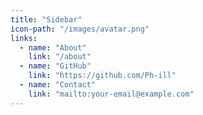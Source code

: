 ```yaml
---
title: "Sidebar"
icon-path: "/images/avatar.png"
links:
  - name: "About"
    link: "/about"
  - name: "GitHub"
    link: "https://github.com/Ph-ill"
  - name: "Contact"
    link: "mailto:your-email@example.com"
---
```

